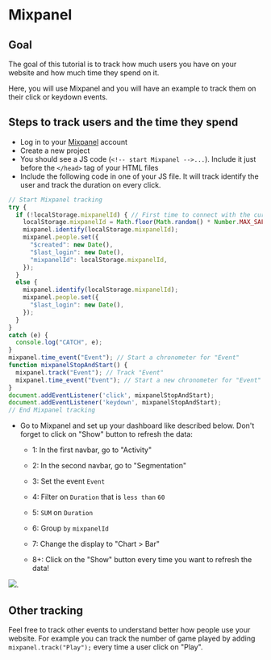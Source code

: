 # Mixpanel

## Goal

The goal of this tutorial is to track how much users you have on your website and how much time they spend on it.

Here, you will use Mixpanel and you will have an example to track them on their click or keydown events.

## Steps to track users and the time they spend

- Log in to your [Mixpanel](https://mixpanel.com) account
- Create a new project
- You should see a JS code (`<!-- start Mixpanel -->...`). Include it just before the `</head>` tag of your HTML files
- Include the following code in one of your JS file. It will track identify the user and track the duration on every click.

```js
// Start Mixpanel tracking
try {
  if (!localStorage.mixpanelId) { // First time to connect with the current browser
    localStorage.mixpanelId = Math.floor(Math.random() * Number.MAX_SAFE_INTEGER);
    mixpanel.identify(localStorage.mixpanelId);
    mixpanel.people.set({
      "$created": new Date(),
      "$last_login": new Date(),
      "mixpanelId": localStorage.mixpanelId,
    });
  }
  else {
    mixpanel.identify(localStorage.mixpanelId);
    mixpanel.people.set({
      "$last_login": new Date(),
    });
  }
}
catch (e) {
  console.log("CATCH", e);
}
mixpanel.time_event("Event"); // Start a chronometer for "Event"
function mixpanelStopAndStart() {
  mixpanel.track("Event"); // Track "Event"
  mixpanel.time_event("Event"); // Start a new chronometer for "Event"
}
document.addEventListener('click', mixpanelStopAndStart);
document.addEventListener('keydown', mixpanelStopAndStart);
// End Mixpanel tracking
```

- Go to Mixpanel and set up your dashboard like described below. Don't forget to click on "Show" button to refresh the data:
    
    - 1: In the first navbar, go to "Activity"
    
    - 2: In the second navbar, go to "Segmentation"
    
    - 3: Set the event `Event` 
    
    - 4: Filter on `Duration` that is `less than` `60` 
    
    - 5: `SUM` on `Duration` 
    
    - 6: Group `by` `mixpanelId` 
    
    - 7: Change the display to "Chart > Bar"
    
    - 8+: Click on the "Show" button every time you want to refresh the data!

![](https://i.imgur.com/SCdSDfU.png).

<!-- https://i.imgur.com/C4bgyqP.png -->


## Other tracking

Feel free to track other events to understand better how people use your website. For example you can track the number of game played by adding `mixpanel.track("Play");` every time a user click on "Play".
